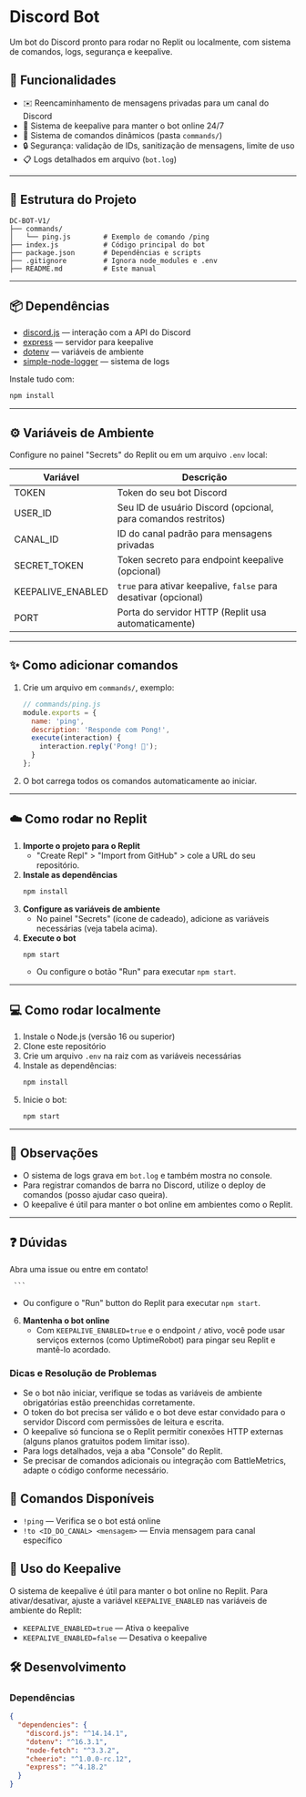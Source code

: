 # Discord Bot

Um bot do Discord pronto para rodar no Replit ou localmente, com sistema de comandos, logs, segurança e keepalive.

## 🚀 Funcionalidades

- ✉️ Reencaminhamento de mensagens privadas para um canal do Discord
- 🔄 Sistema de keepalive para manter o bot online 24/7
- 📝 Sistema de comandos dinâmicos (pasta `commands/`)
- 🔒 Segurança: validação de IDs, sanitização de mensagens, limite de uso
- 📋 Logs detalhados em arquivo (`bot.log`)

---

## 📁 Estrutura do Projeto

```
DC-BOT-V1/
├── commands/
│   └── ping.js        # Exemplo de comando /ping
├── index.js           # Código principal do bot
├── package.json       # Dependências e scripts
├── .gitignore         # Ignora node_modules e .env
├── README.md          # Este manual
```

---

## 📦 Dependências

- [discord.js](https://discord.js.org/) — interação com a API do Discord
- [express](https://expressjs.com/) — servidor para keepalive
- [dotenv](https://www.npmjs.com/package/dotenv) — variáveis de ambiente
- [simple-node-logger](https://www.npmjs.com/package/simple-node-logger) — sistema de logs

Instale tudo com:
```bash
npm install
```

---

## ⚙️ Variáveis de Ambiente

Configure no painel "Secrets" do Replit ou em um arquivo `.env` local:

| Variável         | Descrição                                                        |
|------------------|------------------------------------------------------------------|
| TOKEN            | Token do seu bot Discord                                         |
| USER_ID          | Seu ID de usuário Discord (opcional, para comandos restritos)     |
| CANAL_ID         | ID do canal padrão para mensagens privadas                        |
| SECRET_TOKEN     | Token secreto para endpoint keepalive (opcional)                  |
| KEEPALIVE_ENABLED| `true` para ativar keepalive, `false` para desativar (opcional)   |
| PORT             | Porta do servidor HTTP (Replit usa automaticamente)               |

---

## ✨ Como adicionar comandos

1. Crie um arquivo em `commands/`, exemplo:
   ```js
   // commands/ping.js
   module.exports = {
     name: 'ping',
     description: 'Responde com Pong!',
     execute(interaction) {
       interaction.reply('Pong! 🏓');
     }
   };
   ```
2. O bot carrega todos os comandos automaticamente ao iniciar.

---

## ☁️ Como rodar no Replit

1. **Importe o projeto para o Replit**
   - "Create Repl" > "Import from GitHub" > cole a URL do seu repositório.
2. **Instale as dependências**
   ```bash
   npm install
   ```
3. **Configure as variáveis de ambiente**
   - No painel "Secrets" (ícone de cadeado), adicione as variáveis necessárias (veja tabela acima).
4. **Execute o bot**
   ```bash
   npm start
   ```
   - Ou configure o botão "Run" para executar `npm start`.

---

## 💻 Como rodar localmente

1. Instale o Node.js (versão 16 ou superior)
2. Clone este repositório
3. Crie um arquivo `.env` na raiz com as variáveis necessárias
4. Instale as dependências:
   ```bash
   npm install
   ```
5. Inicie o bot:
   ```bash
   npm start
   ```

---

## 📝 Observações

- O sistema de logs grava em `bot.log` e também mostra no console.
- Para registrar comandos de barra no Discord, utilize o deploy de comandos (posso ajudar caso queira).
- O keepalive é útil para manter o bot online em ambientes como o Replit.

---

## ❓ Dúvidas
Abra uma issue ou entre em contato!

     ```
   - Ou configure o "Run" button do Replit para executar `npm start`.

6. **Mantenha o bot online**
   - Com `KEEPALIVE_ENABLED=true` e o endpoint `/` ativo, você pode usar serviços externos (como UptimeRobot) para pingar seu Replit e mantê-lo acordado.

### Dicas e Resolução de Problemas
- Se o bot não iniciar, verifique se todas as variáveis de ambiente obrigatórias estão preenchidas corretamente.
- O token do bot precisa ser válido e o bot deve estar convidado para o servidor Discord com permissões de leitura e escrita.
- O keepalive só funciona se o Replit permitir conexões HTTP externas (alguns planos gratuitos podem limitar isso).
- Para logs detalhados, veja a aba "Console" do Replit.
- Se precisar de comandos adicionais ou integração com BattleMetrics, adapte o código conforme necessário.

## 🤖 Comandos Disponíveis

- `!ping` — Verifica se o bot está online
- `!to <ID_DO_CANAL> <mensagem>` — Envia mensagem para canal específico

## 📱 Uso do Keepalive

O sistema de keepalive é útil para manter o bot online no Replit. Para ativar/desativar, ajuste a variável `KEEPALIVE_ENABLED` nas variáveis de ambiente do Replit:

- `KEEPALIVE_ENABLED=true`  — Ativa o keepalive
- `KEEPALIVE_ENABLED=false` — Desativa o keepalive

## 🛠️ Desenvolvimento

### Dependências

```json
{
  "dependencies": {
    "discord.js": "^14.14.1",
    "dotenv": "^16.3.1",
    "node-fetch": "^3.3.2",
    "cheerio": "^1.0.0-rc.12",
    "express": "^4.18.2"
  }
}
```

